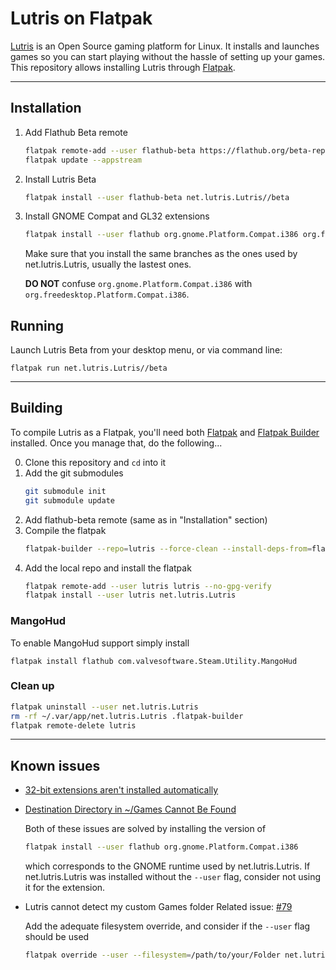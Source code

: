# Lutris on Flatpak

[Lutris](https://lutris.net) is an Open Source gaming platform for Linux. It installs and launches games so you can start playing without the hassle of setting up your games. This repository allows installing Lutris through [Flatpak](https://flatpak.org).

___________________________________________

## Installation
1. Add Flathub Beta remote
   ```sh
   flatpak remote-add --user flathub-beta https://flathub.org/beta-repo/flathub-beta.flatpakrepo
   flatpak update --appstream
   ```
2. Install Lutris Beta
   ```sh
   flatpak install --user flathub-beta net.lutris.Lutris//beta
   ```
3. Install GNOME Compat and GL32 extensions
   ```sh
   flatpak install --user flathub org.gnome.Platform.Compat.i386 org.freedesktop.Platform.GL32.default org.freedesktop.Platform.GL.default
   ```
   Make sure that you install the same branches as the ones used by net.lutris.Lutris, usually the lastest ones.
   
   **DO NOT** confuse `org.gnome.Platform.Compat.i386` with `org.freedesktop.Platform.Compat.i386`.

## Running
Launch Lutris Beta from your desktop menu, or via command line:
```
flatpak run net.lutris.Lutris//beta
```
___________________________________________

## Building

To compile Lutris as a Flatpak, you'll need both [Flatpak](https://flatpak.org/) and [Flatpak Builder](http://docs.flatpak.org/en/latest/flatpak-builder.html) installed. Once you manage that, do the following...

0. Clone this repository and `cd` into it
1. Add the git submodules
   ```sh
   git submodule init
   git submodule update
   ```
3. Add flathub-beta remote (same as in "Installation" section)
4. Compile the flatpak
   ```sh
   flatpak-builder --repo=lutris --force-clean --install-deps-from=flathub-beta  --user build-dir net.lutris.Lutris.yml
   ```
3. Add the local repo and install the flatpak
   ```sh
   flatpak remote-add --user lutris lutris --no-gpg-verify
   flatpak install --user lutris net.lutris.Lutris
   ```

### MangoHud

To enable MangoHud support simply install

```
flatpak install flathub com.valvesoftware.Steam.Utility.MangoHud
```

### Clean up

```sh
flatpak uninstall --user net.lutris.Lutris
rm -rf ~/.var/app/net.lutris.Lutris .flatpak-builder
flatpak remote-delete lutris
```

___________________________________________

## Known issues

- [32-bit extensions aren't installed automatically](https://github.com/flathub/net.lutris.Lutris/issues/53) 
- [Destination Directory in ~/Games Cannot Be Found](https://github.com/flathub/net.lutris.Lutris/issues/89)

   Both of these issues are solved by installing the version of
   ```sh
   flatpak install --user flathub org.gnome.Platform.Compat.i386
   ```
   which corresponds to the GNOME runtime used by net.lutris.Lutris. If net.lutris.Lutris was installed without the `--user` flag, consider not using it for the extension.
- Lutris cannot detect my custom Games folder
   Related issue: [#79](https://github.com/flathub/net.lutris.Lutris/issues/79)

   Add the adequate filesystem override, and consider if the `--user` flag should be used
   ``` sh
   flatpak override --user --filesystem=/path/to/your/Folder net.lutris.Lutris
   ```
